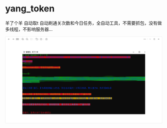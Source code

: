 # yang_token
羊了个羊 自动取t 自动刷通关次数和今日任务，全自动工具，不需要抓包，没有做多线程，不影响服务器…
<div align="center">
  <img src="https://github.com/oskey/yang_token/blob/main/images/1.png?raw=true">
</div>
